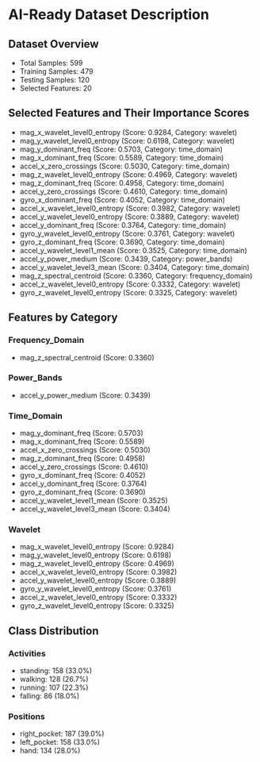 # AI-Ready Dataset Description

## Dataset Overview
- Total Samples: 599
- Training Samples: 479
- Testing Samples: 120
- Selected Features: 20

## Selected Features and Their Importance Scores
- mag_x_wavelet_level0_entropy (Score: 0.9284, Category: wavelet)
- mag_y_wavelet_level0_entropy (Score: 0.6198, Category: wavelet)
- mag_y_dominant_freq (Score: 0.5703, Category: time_domain)
- mag_x_dominant_freq (Score: 0.5589, Category: time_domain)
- accel_x_zero_crossings (Score: 0.5030, Category: time_domain)
- mag_z_wavelet_level0_entropy (Score: 0.4969, Category: wavelet)
- mag_z_dominant_freq (Score: 0.4958, Category: time_domain)
- accel_y_zero_crossings (Score: 0.4610, Category: time_domain)
- gyro_x_dominant_freq (Score: 0.4052, Category: time_domain)
- accel_x_wavelet_level0_entropy (Score: 0.3982, Category: wavelet)
- accel_y_wavelet_level0_entropy (Score: 0.3889, Category: wavelet)
- accel_y_dominant_freq (Score: 0.3764, Category: time_domain)
- gyro_y_wavelet_level0_entropy (Score: 0.3761, Category: wavelet)
- gyro_z_dominant_freq (Score: 0.3690, Category: time_domain)
- accel_y_wavelet_level1_mean (Score: 0.3525, Category: time_domain)
- accel_y_power_medium (Score: 0.3439, Category: power_bands)
- accel_y_wavelet_level3_mean (Score: 0.3404, Category: time_domain)
- mag_z_spectral_centroid (Score: 0.3360, Category: frequency_domain)
- accel_z_wavelet_level0_entropy (Score: 0.3332, Category: wavelet)
- gyro_z_wavelet_level0_entropy (Score: 0.3325, Category: wavelet)

## Features by Category

### Frequency_Domain
- mag_z_spectral_centroid (Score: 0.3360)

### Power_Bands
- accel_y_power_medium (Score: 0.3439)

### Time_Domain
- mag_y_dominant_freq (Score: 0.5703)
- mag_x_dominant_freq (Score: 0.5589)
- accel_x_zero_crossings (Score: 0.5030)
- mag_z_dominant_freq (Score: 0.4958)
- accel_y_zero_crossings (Score: 0.4610)
- gyro_x_dominant_freq (Score: 0.4052)
- accel_y_dominant_freq (Score: 0.3764)
- gyro_z_dominant_freq (Score: 0.3690)
- accel_y_wavelet_level1_mean (Score: 0.3525)
- accel_y_wavelet_level3_mean (Score: 0.3404)

### Wavelet
- mag_x_wavelet_level0_entropy (Score: 0.9284)
- mag_y_wavelet_level0_entropy (Score: 0.6198)
- mag_z_wavelet_level0_entropy (Score: 0.4969)
- accel_x_wavelet_level0_entropy (Score: 0.3982)
- accel_y_wavelet_level0_entropy (Score: 0.3889)
- gyro_y_wavelet_level0_entropy (Score: 0.3761)
- accel_z_wavelet_level0_entropy (Score: 0.3332)
- gyro_z_wavelet_level0_entropy (Score: 0.3325)

## Class Distribution
### Activities
- standing: 158 (33.0%)
- walking: 128 (26.7%)
- running: 107 (22.3%)
- falling: 86 (18.0%)

### Positions
- right_pocket: 187 (39.0%)
- left_pocket: 158 (33.0%)
- hand: 134 (28.0%)
